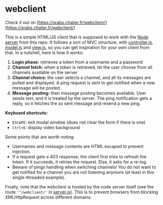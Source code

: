 # webclient

Check it out on [https://srabs.chalier.fr/webclient/](https://srabs.chalier.fr/webclient/)

This is a simple HTML/JS client that is supposed to work with the [Node server](../) from this repo. It follows a sort of MVC structure, with [controller.js](controller.js), [model.js](model.js) and [view.js](view.js), so you can get inspiration for your own client from that. In a nutshell, here is how it works:

 1. **Login phase:** retrieves a token from a username and a password
 2. **Channel fetch:** when a token is retrieved, let the user choose from all channels available on the server
 3. **Channel choice:** the user selects a channel, and all its messages are pulled and displayed. A ping request is sent to get notified when a new message will be posted.
 4. **Message posting:** then message posting becomes available. User sends text, and it is treated by the server. The ping notification gets a reply, so it fetches the so sent message and resend a new ping.

**Keyboard shortcuts:**
 - `ESCAPE`: exit modal window (does not clear the form if there is one)
 - `Ctrl+E`: display video background

Some points that are worth noting:

 - Usernames and message contents are HTML escaped to prevent injection.
 - If a request gets a 403 response, the client first tries to refresh the token. If it succeeds, it retries the request. Else, it asks for a re-log.
 - Beware of pings handling when switching channels! You do not want to get notified for a channel you are not listening anymore (at least in this single-threaded example).

Finally, note that the webclient is hosted by the node server itself (see the route `'^/webclient/'` in [server.js](../server.js)). This is to prevent browsers from blocking XMLHttpRequest across different domains.
